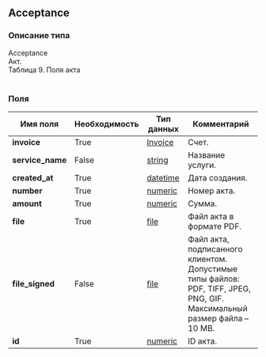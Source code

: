 
## Acceptance

### Описание типа
Acceptance<br/>Акт.<br/>Таблица 9. Поля акта<br/><br/>
### Поля

| Имя поля | Необходимость | Тип данных | Комментарий |
|---|---|---|---|
|**invoice**|True|[Invoice](/docs/types/Invoice.md)|Счет.<br/>|
|**service_name**|False|[string](/docs/types/string.md)|Название услуги.<br/>|
|**created_at**|True|[datetime](/docs/types/datetime.md)|Дата создания.<br/>|
|**number**|True|[numeric](/docs/types/numeric.md)|Номер акта.<br/>|
|**amount**|True|[numeric](/docs/types/numeric.md)|Сумма.<br/>|
|**file**|True|[file](/docs/types/file.md)|Файл акта в формате PDF.<br/>|
|**file_signed**|False|[file](/docs/types/file.md)|Файл акта, подписанного клиентом.<br/>Допустимые типы файлов: PDF, TIFF, JPEG, PNG, GIF.<br/>Максимальный размер файла – 10 MB.<br/>|
|**id**|True|[numeric](/docs/types/numeric.md)|ID акта.<br/>|
